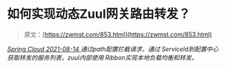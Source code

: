 <!--yml
category: 未分类
date: 0001-01-01 00:00:00
--->

# 如何实现动态Zuul网关路由转发？

> 原文：[https://zwmst.com/853.html](https://zwmst.com/853.html)

   [ *Spring Cloud* ](https://zwmst.com/spring-cloud)*[ <time datetime="2021-08-14T08:25:08+08:00"> 2021-08-14 </time> ](https://zwmst.com/853.html)  通过path配置拦截请求，通过 Serviceld到配置中心获取转发的服务列表，zuul内部使用 Ribbon实现本地负载均衡和转发。*